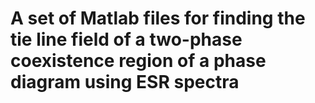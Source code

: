 # A set of Matlab files for finding the tie line field of a two-phase coexistence region of a phase diagram using ESR spectra
